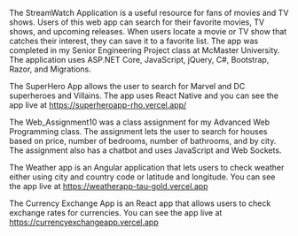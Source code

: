 The StreamWatch Application is a useful resource for fans of movies and TV shows. Users of this web app can search for their favorite movies, TV shows, and upcoming releases.
When users locate a movie or TV show that catches their interest, they can save it to a favorite list. The app was completed in my Senior Engineering Project class at McMaster University.
The application uses ASP.NET Core, JavaScript, jQuery, C#, Bootstrap, Razor, and Migrations.

The SuperHero App allows the user to search for Marvel and DC superheroes and Villains. The app uses React Native and you can see the app live at https://superheroapp-rho.vercel.app/

The Web_Assignment10 was a class assignment for my Advanced Web Programming class. The assignment lets the user to search for houses based on price, number of bedrooms, number of bathrooms, and by city. 
The assignment also has a chatbot and uses JavaScript and Web Sockets.

The Weather app is an Angular application that lets users to check weather either using city and country code or latitude and longitude. You can see the app live at https://weatherapp-tau-gold.vercel.app

The Currency Exchange App is an React app that allows users to check exchange rates for currencies. You can see the app live at https://currencyexchangeapp.vercel.app
